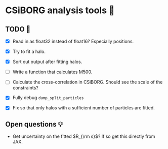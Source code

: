 # CSiBORG analysis tools :dart:

## TODO :scroll:
- [x] Read in as float32 instead of float16? Especially positions.
- [x] Try to fit a halo.
- [x] Sort out output after fitting halos.
- [ ] Write a function that calculates M500.
- [ ] Calculate the cross-correlation in CSiBORG. Should see the scale of the constraints?
- [x] Fully debug `dump_split_particles`
- [x] Fix so that only halos with a sufficient number of particles are fitted.


## Open questions :bulb:
- Get uncertainty on the fitted $R_{\rm s}$? If so get this directly from JAX.